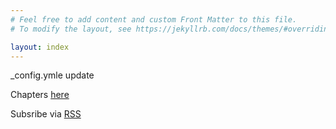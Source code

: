 ```yaml
---
# Feel free to add content and custom Front Matter to this file.
# To modify the layout, see https://jekyllrb.com/docs/themes/#overriding-theme-defaults

layout: index
---
```


_config.ymle update

Chapters [here](chapters/chapters.html)

Subsribe via [RSS](feed.xml)
